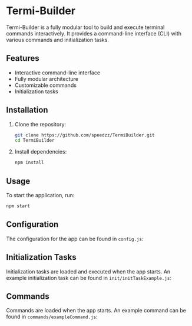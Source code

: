 # Termi-Builder

Termi-Builder is a fully modular tool to build and execute terminal commands interactively. It provides a command-line interface (CLI) with various commands and initialization tasks.

## Features

- Interactive command-line interface
- Fully modular architecture
- Customizable commands
- Initialization tasks

## Installation

1. Clone the repository:
   ```sh
   git clone https://github.com/speedzz/TermiBuilder.git
   cd TermiBuilder
   ```

2. Install dependencies:
   ```sh
   npm install
   ```

## Usage

To start the application, run:
   ```sh
   npm start
   ```

## Configuration

The configuration for the app can be found in `config.js`:


## Initialization Tasks

Initialization tasks are loaded and executed when the app starts. An example initialization task can be found in `init/initTaskExample.js`:

## Commands

Commands are loaded when the app starts. An example command can be found in `commands/exampleCommand.js`: